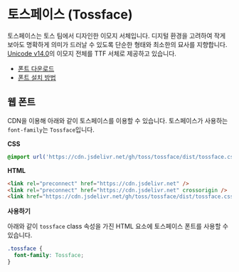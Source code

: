 # 토스페이스 (Tossface)

토스페이스는 토스 팀에서 디자인한 이모지 서체입니다.
디지털 환경을 고려하여 작게 보아도 명확하게 의미가 드러날 수 있도록 단순한 형태와 최소한의 묘사를 지향합니다. [Unicode v14.0](https://unicode.org/emoji/charts-14.0/emoji-released.html)의 이모지 전체를 TTF 서체로 제공하고 있습니다.

- [폰트 다운로드](https://github.com/toss/tossface/releases/latest)
- [폰트 설치 방법](https://support.apple.com/ko-kr/HT201749)

## 웹 폰트

CDN을 이용해 아래와 같이 토스페이스를 이용할 수 있습니다. 토스페이스가 사용하는 `font-family`는 `Tossface`입니다.

<!-- markdownlint-disable-next-line MD036 -->
**CSS**

```css
@import url('https://cdn.jsdelivr.net/gh/toss/tossface/dist/tossface.css');
```

<!-- markdownlint-disable-next-line MD036 -->
**HTML**

```html
<link rel="preconnect" href="https://cdn.jsdelivr.net" />
<link rel="preconnect" href="https://cdn.jsdelivr.net" crossorigin />
<link href="https://cdn.jsdelivr.net/gh/toss/tossface/dist/tossface.css" rel="stylesheet" type="text/css" />
```

<!-- markdownlint-disable-next-line MD036 -->
**사용하기**

아래와 같이 `tossface` class 속성을 가진 HTML 요소에 토스페이스 폰트를 사용할 수 있습니다.

```css
.tossface {
  font-family: Tossface;
}
```
